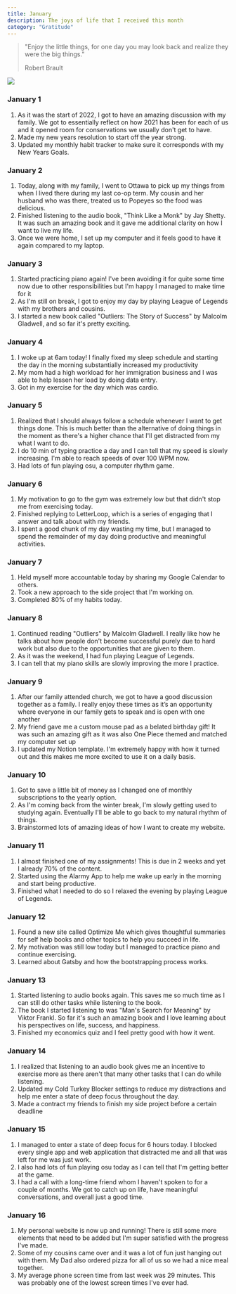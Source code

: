 ```yaml
---
title: January
description: The joys of life that I received this month
category: "Gratitude"
---
```


> "Enjoy the little things, for one day you may look back and realize they were the big things."
>
>  Robert Brault

![](./winter.jpg)

### January 1

1. As it was the start of 2022, I got to have an amazing discussion with my family. We got to essentially reflect on how 2021 has been for each of us and it opened room for conservations we usually don't get to have.
2. Made my new years resolution to start off the year strong.
3. Updated my monthly habit tracker to make sure it corresponds with my New Years Goals.

### January 2

1. Today, along with my family, I went to Ottawa to pick up my things from when I lived there during my last co-op term. My cousin and her husband who was there, treated us to Popeyes so the food was delicious.
2. Finished listening to the audio book, "Think Like a Monk" by Jay Shetty. It was such an amazing book and it gave me additional clarity on how I want to live my life. 
3. Once we were home, I set up my computer and it feels good to have it again compared to my laptop.

### January 3

1. Started practicing piano again! I've been avoiding it for quite some time now due to other responsibilities but I'm happy I managed to make time for it
2. As I'm still on break, I got to enjoy my day by playing League of Legends with my brothers and cousins. 
3. I started a new book called "Outliers: The Story of Success" by Malcolm Gladwell, and so far it's pretty exciting. 

### January 4

1. I woke up at 6am today! I finally fixed my sleep schedule and starting the day in the morning substantially increased my productivity
2. My mom had a high workload for her immigration business and I was able to help lessen her load by doing data entry. 
3. Got in my exercise for the day which was cardio.

### January 5

1. Realized that I should always follow a schedule whenever I want to get things done. This is much better than the alternative of doing things in the moment as there's a higher chance that I'll get distracted from my what I want to do. 
2. I do 10 min of typing practice a day and I can tell that my speed is slowly increasing. I'm able to reach speeds of over 100 WPM now. 
3. Had lots of fun playing osu, a computer rhythm game. 

### January 6

1. My motivation to go to the gym was extremely low but that didn't stop me from exercising today. 
2. Finished replying to LetterLoop, which is a series of engaging that I answer and talk about with my friends. 
3. I spent a good chunk of my day wasting my time, but I managed to spend the remainder of my day doing productive and meaningful activities.

### January 7

1. Held myself more accountable today by sharing my Google Calendar to others.
2. Took a new approach to the side project that I'm working on.
3. Completed 80% of my habits today. 

### January 8

1. Continued reading "Outliers" by Malcolm Gladwell. I really like how he talks about how people don't become successful purely due to hard work but also due to the opportunities that are given to them. 
2. As it was the weekend, I had fun playing League of Legends.
3. I can tell that my piano skills are slowly improving the more I practice. 

### January 9

1. After our family attended church, we got to have a good discussion together as a family. I really enjoy these times as it’s an opportunity where everyone in our family gets to speak and is open with one another
2. My friend gave me a custom mouse pad as a belated birthday gift! It was such an amazing gift as it was also One Piece themed and matched my computer set up
3. I updated my Notion template. I'm extremely happy with how it turned out and this makes me more excited to use it on a daily basis. 

### January 10

1. Got to save a little bit of money as I changed one of monthly subscriptions to the yearly option. 
2. As I'm coming back from the winter break, I'm slowly getting used to studying again. Eventually I'll be able to go back to my natural rhythm of things.
3. Brainstormed lots of amazing ideas of how I want to create my website.

### January 11

1. I almost finished one of my assignments! This is due in 2 weeks and yet I already 70% of the content.
2. Started using the Alarmy App to help me wake up early in the morning and start being productive.
3. Finished what I needed to do so I relaxed the evening by playing League of Legends. 

### January 12

1. Found a new site called Optimize Me which gives thoughtful summaries for self help books and other topics to help you succeed in life. 
2. My motivation was still low today but I managed to practice piano and continue exercising. 
3. Learned about Gatsby and how the bootstrapping process works. 

### January 13

1. Started listening to audio books again. This saves me so much time as I can still do other tasks while listening to the book. 
2. The book I started listening to was "Man's Search for Meaning" by Viktor Frankl. So far it's such an amazing book and I love learning about his perspectives on life, success, and happiness. 
2. Finished my economics quiz and I feel pretty good with how it went.  

### January 14

1. I realized that listening to an audio book gives me an incentive to exercise more as there aren't that many other tasks that I can do while listening.
2. Updated my Cold Turkey Blocker settings to reduce my distractions and help me enter a state of deep focus throughout the day. 
3. Made a contract my friends to finish my side project before a certain deadline 

### January 15

1. I managed to enter a state of deep focus for 6 hours today. I blocked every single app and web application that distracted me and all that was left for me was just work. 
2. I also had lots of fun playing osu today as I can tell that I'm getting better at the game. 
3. I had a call with a long-time friend whom I haven't spoken to for a couple of months. We got to catch up on life, have meaningful conversations, and overall just a good time. 

### January 16

1. My personal website is now up and running! There is still some more elements that need to be added but I'm super satisfied with the progress I've made.
2. Some of my cousins came over and it was a lot of fun just hanging out with them. My Dad also ordered pizza for all of us so we had a nice meal together. 
3. My average phone screen time from last week was 29 minutes. This was probably one of the lowest screen times I've ever had. 


